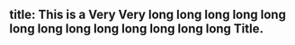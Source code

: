 title: This is a Very Very long long long long long long long long long long long long long Title.
---
